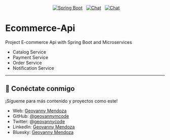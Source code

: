 <p align="center">
  <a href="#"><img src="https://img.shields.io/badge/Spring_Boot-3.4.1-brightgreen" alt="Spring Boot"></a>
  <a href="#"><img src="https://img.shields.io/badge/chat-on%20Discord-7289da.svg?sanitize=true" alt="Chat"></a>
  <a href="#"><img src="https://img.shields.io/badge/Java-21-red" alt="Chat"></a>
</p>

# Ecommerce-Api
Project E-commerce Api with Spring Boot and Microservices

- Catalog Service
- Payment Service
- Order Service
- Notification Service

---

## 🌟 Conéctate conmigo
¡Sígueme para más contenido y proyectos como este!

- Web: [Geovanny Mendoza](https://geovannycode.com/)
- GitHub: [@geovannymcode](https://github.com/geovannymcode)
- Twitter: [@geovannycode](https://x.com/geovannycode)
- LinkedIn: [Geovanny Mendoza](https://www.linkedin.com/in/geovannycode/)
- Bluesky: [Geovanny Mendoza](https://bsky.app/profile/geovannycode.bsky.social)

